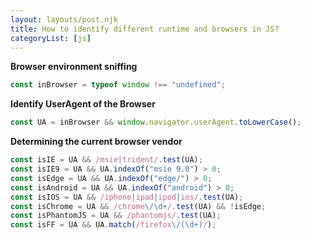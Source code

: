 ```yaml
---
layout: layouts/post.njk
title: How to identify different runtime and browsers in JS?
categoryList: [js]
---
```


**Browser environment sniffing**

```jsx
const inBrowser = typeof window !== "undefined";
```

**Identify UserAgent of the Browser**

```jsx
const UA = inBrowser && window.navigator.userAgent.toLowerCase();
```

**Determining the current browser vendor**

```jsx
const isIE = UA && /msie|trident/.test(UA);
const isIE9 = UA && UA.indexOf("msie 9.0") > 0;
const isEdge = UA && UA.indexOf("edge/") > 0;
const isAndroid = UA && UA.indexOf("android") > 0;
const isIOS = UA && /iphone|ipad|ipod|ios/.test(UA);
const isChrome = UA && /chrome\/\d+/.test(UA) && !isEdge;
const isPhantomJS = UA && /phantomjs/.test(UA);
const isFF = UA && UA.match(/firefox\/(\d+)/);
```
